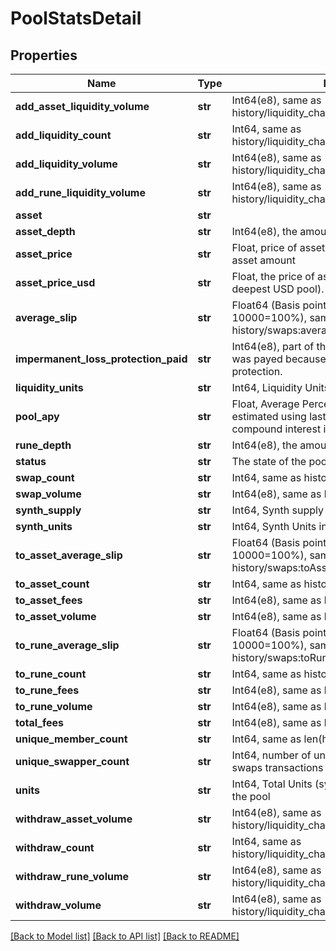 # PoolStatsDetail

## Properties
Name | Type | Description | Notes
------------ | ------------- | ------------- | -------------
**add_asset_liquidity_volume** | **str** | Int64(e8), same as history/liquidity_changes:addAssetLiquidityVolume | 
**add_liquidity_count** | **str** | Int64, same as history/liquidity_changes:addLiquidityCount | 
**add_liquidity_volume** | **str** | Int64(e8), same as history/liquidity_changes:addLiquidityVolume | 
**add_rune_liquidity_volume** | **str** | Int64(e8), same as history/liquidity_changes:addRuneLiquidityVolume | 
**asset** | **str** |  | 
**asset_depth** | **str** | Int64(e8), the amount of Asset in the pool | 
**asset_price** | **str** | Float, price of asset in rune. I.e. rune amount / asset amount | 
**asset_price_usd** | **str** | Float, the price of asset in USD (based on the deepest USD pool). | 
**average_slip** | **str** | Float64 (Basis points, 0-10000, where 10000&#x3D;100%), same as history/swaps:averageSlip | 
**impermanent_loss_protection_paid** | **str** | Int64(e8), part of the withdrawRuneVolume which was payed because of impermanent loss protection.  | 
**liquidity_units** | **str** | Int64, Liquidity Units in the pool | 
**pool_apy** | **str** | Float, Average Percentage Yield: annual return estimated using last weeks income, taking compound interest into account. | 
**rune_depth** | **str** | Int64(e8), the amount of Rune in the pool | 
**status** | **str** | The state of the pool, e.g. Available, Staged | 
**swap_count** | **str** | Int64, same as history/swaps:totalCount | 
**swap_volume** | **str** | Int64(e8), same as history/swaps:totalVolume | 
**synth_supply** | **str** | Int64, Synth supply in the pool | 
**synth_units** | **str** | Int64, Synth Units in the pool | 
**to_asset_average_slip** | **str** | Float64 (Basis points, 0-10000, where 10000&#x3D;100%), same as history/swaps:toAssetAverageSlip | 
**to_asset_count** | **str** | Int64, same as history/swaps:toAssetCount | 
**to_asset_fees** | **str** | Int64(e8), same as history/swaps:toAssetFees | 
**to_asset_volume** | **str** | Int64(e8), same as history/swaps:toAssetVolume | 
**to_rune_average_slip** | **str** | Float64 (Basis points, 0-10000, where 10000&#x3D;100%), same as history/swaps:toRuneAverageSlip | 
**to_rune_count** | **str** | Int64, same as history/swaps:toRuneCount | 
**to_rune_fees** | **str** | Int64(e8), same as history/swaps:toRuneFees | 
**to_rune_volume** | **str** | Int64(e8), same as history/swaps:toRuneVolume | 
**total_fees** | **str** | Int64(e8), same as history/swaps:totalFees | 
**unique_member_count** | **str** | Int64, same as len(history/members?pool&#x3D;POOL) | 
**unique_swapper_count** | **str** | Int64, number of unique adresses that initiated swaps transactions in the period.  | 
**units** | **str** | Int64, Total Units (synthUnits + liquidityUnits) in the pool | 
**withdraw_asset_volume** | **str** | Int64(e8), same as history/liquidity_changes:withdrawAssetVolume | 
**withdraw_count** | **str** | Int64, same as history/liquidity_changes:withdrawCount | 
**withdraw_rune_volume** | **str** | Int64(e8), same as history/liquidity_changes:withdrawRuneVolume | 
**withdraw_volume** | **str** | Int64(e8), same as history/liquidity_changes:withdrawVolume | 

[[Back to Model list]](../README.md#documentation-for-models) [[Back to API list]](../README.md#documentation-for-api-endpoints) [[Back to README]](../README.md)


